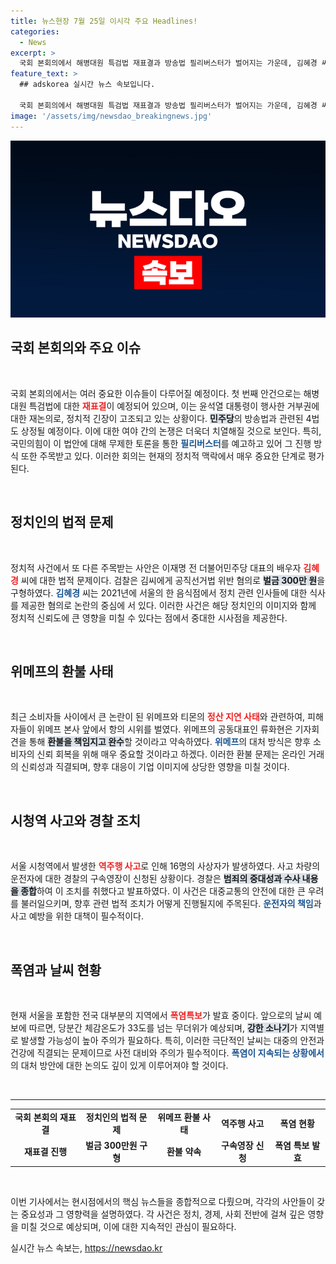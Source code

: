 ```yaml
---
title: 뉴스현장 7월 25일 이시각 주요 Headlines!
categories:
  - News
excerpt: >
  국회 본회의에서 해병대원 특검법 재표결과 방송법 필리버스터가 벌어지는 가운데, 김혜경 씨에 대한 벌금 구형, 위메프 환불 사태 책임 설화 등 뜨거운 이슈들이 연이어 보도됩니다.
feature_text: >
  ## adskorea 실시간 뉴스 속보입니다.

  국회 본회의에서 해병대원 특검법 재표결과 방송법 필리버스터가 벌어지는 가운데, 김혜경 씨에 대한 벌금 구형, 위메프 환불 사태 책임 설화 등 뜨거운 이슈들이 연이어 보도됩니다.
image: '/assets/img/newsdao_breakingnews.jpg'
---
```


<p><img src="/assets/img/newsdao_breakingnews.jpg" alt="adskorea 속보" /></p>

<h2 data-ke-size="size26">국회 본회의와 주요 이슈</h2>

<p data-ke-size="size16">&nbsp;</p>

<p>국회 본회의에서는 여러 중요한 이슈들이 다루어질 예정이다. 첫 번째 안건으로는 해병대원 특검법에 대한 <b><span style="color: #ee2323;">재표결</span></b>이 예정되어 있으며, 이는 윤석열 대통령이 행사한 거부권에 대한 재논의로, 정치적 긴장이 고조되고 있는 상황이다. <b><span style="background-color: #21538527;">민주당</span></b>의 방송법과 관련된 4법도 상정될 예정이다. 이에 대한 여야 간의 논쟁은 더욱더 치열해질 것으로 보인다. 특히, 국민의힘이 이 법안에 대해 무제한 토론을 통한 <b><span style="color: #1a5490;">필리버스터</span></b>를 예고하고 있어 그 진행 방식 또한 주목받고 있다. 이러한 회의는 현재의 정치적 맥락에서 매우 중요한 단계로 평가된다. </p>

<p data-ke-size="size16">&nbsp;</p>

<h2 data-ke-size="size26">정치인의 법적 문제</h2>

<p data-ke-size="size16">&nbsp;</p>

<p>정치적 사건에서 또 다른 주목받는 사안은 이재명 전 더불어민주당 대표의 배우자 <b><span style="color: #ee2323;">김혜경</span></b> 씨에 대한 법적 문제이다. 검찰은 김씨에게 공직선거법 위반 혐의로 <b><span style="background-color: #21538527;">벌금 300만 원</span></b>을 구형하였다. <b><span style="color: #1a5490;">김혜경</span></b> 씨는 2021년에 서울의 한 음식점에서 정치 관련 인사들에 대한 식사를 제공한 혐의로 논란의 중심에 서 있다. 이러한 사건은 해당 정치인의 이미지와 함께 정치적 신뢰도에 큰 영향을 미칠 수 있다는 점에서 중대한 시사점을 제공한다.</p>

<p data-ke-size="size16">&nbsp;</p>

<h2 data-ke-size="size26">위메프의 환불 사태</h2>

<p data-ke-size="size16">&nbsp;</p>

<p>최근 소비자들 사이에서 큰 논란이 된 위메프와 티몬의 <b><span style="color: #ee2323;">정산 지연 사태</span></b>와 관련하여, 피해자들이 위메프 본사 앞에서 항의 시위를 벌였다. 위메프의 공동대표인 류화현은 기자회견을 통해 <b><span style="background-color: #21538527;">환불을 책임지고 완수</span></b>할 것이라고 약속하였다. <b><span style="color: #1a5490;">위메프</span></b>의 대처 방식은 향후 소비자의 신뢰 회복을 위해 매우 중요할 것이라고 하겠다. 이러한 환불 문제는 온라인 거래의 신뢰성과 직결되며, 향후 대응이 기업 이미지에 상당한 영향을 미칠 것이다.</p>

<p data-ke-size="size16">&nbsp;</p>

<h2 data-ke-size="size26">시청역 사고와 경찰 조치</h2>

<p data-ke-size="size16">&nbsp;</p>

<p>서울 시청역에서 발생한 <b><span style="color: #ee2323;">역주행 사고</span></b>로 인해 16명의 사상자가 발생하였다. 사고 차량의 운전자에 대한 경찰의 구속영장이 신청된 상황이다. 경찰은 <b><span style="background-color: #21538527;">범죄의 중대성과 수사 내용을 종합</span></b>하여 이 조치를 취했다고 발표하였다. 이 사건은 대중교통의 안전에 대한 큰 우려를 불러일으키며, 향후 관련 법적 조치가 어떻게 진행될지에 주목된다. <b><span style="color: #1a5490;">운전자의 책임</span></b>과 사고 예방을 위한 대책이 필수적이다.</p>

<p data-ke-size="size16">&nbsp;</p>

<h2 data-ke-size="size26">폭염과 날씨 현황</h2>

<p data-ke-size="size16">&nbsp;</p>

<p>현재 서울을 포함한 전국 대부분의 지역에서 <b><span style="color: #ee2323;">폭염특보</span></b>가 발효 중이다. 앞으로의 날씨 예보에 따르면, 당분간 체감온도가 33도를 넘는 무더위가 예상되며, <b><span style="background-color: #21538527;">강한 소나기</span></b>가 지역별로 발생할 가능성이 높아 주의가 필요하다. 특히, 이러한 극단적인 날씨는 대중의 안전과 건강에 직결되는 문제이므로 사전 대비와 주의가 필수적이다. <b><span style="color: #1a5490;">폭염이 지속되는 상황에서</span></b>의 대처 방안에 대한 논의도 깊이 있게 이루어져야 할 것이다.</p>

<p data-ke-size="size16">&nbsp;</p>

<hr>

<table>
  <tr>
    <td style="text-align: center; height: 17px;"><b>국회 본회의 재표결</b></td>
    <td style="text-align: center; height: 17px;"><b>정치인의 법적 문제</b></td>
    <td style="text-align: center; height: 17px;"><b>위메프 환불 사태</b></td>
    <td style="text-align: center; height: 17px;"><b>역주행 사고</b></td>
    <td style="text-align: center; height: 17px;"><b>폭염 현황</b></td>
  </tr>
  <tr>
    <td style="text-align: center; height: 17px;"><b>재표결 진행</b></td>
    <td style="text-align: center; height: 17px;"><b>벌금 300만원 구형</b></td>
    <td style="text-align: center; height: 17px;"><b>환불 약속</b></td>
    <td style="text-align: center; height: 17px;"><b>구속영장 신청</b></td>
    <td style="text-align: center; height: 17px;"><b>폭염 특보 발효</b></td>
  </tr>
</table>

<p data-ke-size="size16">&nbsp;</p> 

<p>이번 기사에서는 현시점에서의 핵심 뉴스들을 종합적으로 다뤘으며, 각각의 사안들이 갖는 중요성과 그 영향력을 설명하였다. 각 사건은 정치, 경제, 사회 전반에 걸쳐 깊은 영향을 미칠 것으로 예상되며, 이에 대한 지속적인 관심이 필요하다.</p>
실시간 뉴스 속보는, <a href="https://newsdao.kr" rel="dofollow">https://newsdao.kr</a>


